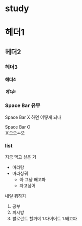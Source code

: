 # study
# 헤더1
## 헤더2
### 헤더3
#### 헤더4
##### 헤더5

### Space Bar 유무
Space Bar X
하면 어떻게 되나

Space Bar O  
옹오오ㅗ오


### list

지금 먹고 싶은 거

* 마라탕
* 마라샹궈
  * 아 그냥 배고파
  * 자고싶어


내일 뭐하지

1. 공부
2. 피시방
3. 발로란트 할거야
  1.다이어트
  1.배고파

